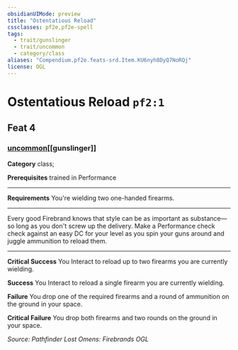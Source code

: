 ```yaml
---
obsidianUIMode: preview
title: "Ostentatious Reload"
cssclasses: pf2e,pf2e-spell
tags:
  - trait/gunslinger
  - trait/uncommon
  - category/class
aliases: "Compendium.pf2e.feats-srd.Item.KU6nyh8DyQ7NoRQj"
license: OGL
---
```

# Ostentatious Reload `pf2:1`
## Feat 4
### [uncommon](uncommon "Uncommon Rarity Trait")[[gunslinger]]

**Category** class; 



**Prerequisites** trained in Performance
* * *
**Requirements** You're wielding two one-handed firearms.

* * *

Every good Firebrand knows that style can be as important as substance—so long as you don't screw up the delivery. Make a Performance check check against an easy DC for your level as you spin your guns around and juggle ammunition to reload them.

* * *

**Critical Success** You Interact to reload up to two firearms you are currently wielding.

**Success** You Interact to reload a single firearm you are currently wielding.

**Failure** You drop one of the required firearms and a round of ammunition on the ground in your space.

**Critical Failure** You drop both firearms and two rounds on the ground in your space.

*Source: Pathfinder Lost Omens: Firebrands*
*OGL*